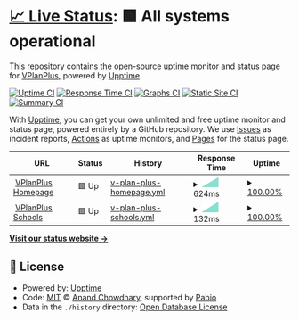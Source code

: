 # [📈 Live Status](https://demo.upptime.js.org): <!--live status--> **🟩 All systems operational**

This repository contains the open-source uptime monitor and status page for [VPlanPlus](https://vpp.jvbabi.es), powered by [Upptime](https://github.com/upptime/upptime).

[![Uptime CI](https://github.com/VPlanPlus-Project/vpp.ID-Upptime/workflows/Uptime%20CI/badge.svg)](https://github.com/VPlanPlus-Project/vpp.ID-Upptime/actions?query=workflow%3A%22Uptime+CI%22)
[![Response Time CI](https://github.com/VPlanPlus-Project/vpp.ID-Upptime/workflows/Response%20Time%20CI/badge.svg)](https://github.com/VPlanPlus-Project/vpp.ID-Upptime/actions?query=workflow%3A%22Response+Time+CI%22)
[![Graphs CI](https://github.com/VPlanPlus-Project/vpp.ID-Upptime/workflows/Graphs%20CI/badge.svg)](https://github.com/VPlanPlus-Project/vpp.ID-Upptime/actions?query=workflow%3A%22Graphs+CI%22)
[![Static Site CI](https://github.com/VPlanPlus-Project/vpp.ID-Upptime/workflows/Static%20Site%20CI/badge.svg)](https://github.com/VPlanPlus-Project/vpp.ID-Upptime/actions?query=workflow%3A%22Static+Site+CI%22)
[![Summary CI](https://github.com/VPlanPlus-Project/vpp.ID-Upptime/workflows/Summary%20CI/badge.svg)](https://github.com/VPlanPlus-Project/vpp.ID-Upptime/actions?query=workflow%3A%22Summary+CI%22)

With [Upptime](https://upptime.js.org), you can get your own unlimited and free uptime monitor and status page, powered entirely by a GitHub repository. We use [Issues](https://github.com/VPlanPlus-Project/vpp.ID-Upptime/issues) as incident reports, [Actions](https://github.com/VPlanPlus-Project/vpp.ID-Upptime/actions) as uptime monitors, and [Pages](https://demo.upptime.js.org) for the status page.

<!--start: status pages-->
<!-- This summary is generated by Upptime (https://github.com/upptime/upptime) -->
<!-- Do not edit this manually, your changes will be overwritten -->
<!-- prettier-ignore -->
| URL | Status | History | Response Time | Uptime |
| --- | ------ | ------- | ------------- | ------ |
| <img alt="" src="https://icons.duckduckgo.com/ip3/vplan.plus.ico" height="13"> [VPlanPlus Homepage](https://vplan.plus) | 🟩 Up | [v-plan-plus-homepage.yml](https://github.com/VPlanPlus-Project/vpp.ID-Upptime/commits/HEAD/history/v-plan-plus-homepage.yml) | <details><summary><img alt="Response time graph" src="./graphs/v-plan-plus-homepage/response-time-week.png" height="20"> 624ms</summary><br><a href="https://VPlanPlus-Project.github.io/vpp.ID-Upptime/history/v-plan-plus-homepage"><img alt="Response time 624" src="https://img.shields.io/endpoint?url=https%3A%2F%2Fraw.githubusercontent.com%2FVPlanPlus-Project%2Fvpp.ID-Upptime%2FHEAD%2Fapi%2Fv-plan-plus-homepage%2Fresponse-time.json"></a><br><a href="https://VPlanPlus-Project.github.io/vpp.ID-Upptime/history/v-plan-plus-homepage"><img alt="24-hour response time 624" src="https://img.shields.io/endpoint?url=https%3A%2F%2Fraw.githubusercontent.com%2FVPlanPlus-Project%2Fvpp.ID-Upptime%2FHEAD%2Fapi%2Fv-plan-plus-homepage%2Fresponse-time-day.json"></a><br><a href="https://VPlanPlus-Project.github.io/vpp.ID-Upptime/history/v-plan-plus-homepage"><img alt="7-day response time 624" src="https://img.shields.io/endpoint?url=https%3A%2F%2Fraw.githubusercontent.com%2FVPlanPlus-Project%2Fvpp.ID-Upptime%2FHEAD%2Fapi%2Fv-plan-plus-homepage%2Fresponse-time-week.json"></a><br><a href="https://VPlanPlus-Project.github.io/vpp.ID-Upptime/history/v-plan-plus-homepage"><img alt="30-day response time 624" src="https://img.shields.io/endpoint?url=https%3A%2F%2Fraw.githubusercontent.com%2FVPlanPlus-Project%2Fvpp.ID-Upptime%2FHEAD%2Fapi%2Fv-plan-plus-homepage%2Fresponse-time-month.json"></a><br><a href="https://VPlanPlus-Project.github.io/vpp.ID-Upptime/history/v-plan-plus-homepage"><img alt="1-year response time 624" src="https://img.shields.io/endpoint?url=https%3A%2F%2Fraw.githubusercontent.com%2FVPlanPlus-Project%2Fvpp.ID-Upptime%2FHEAD%2Fapi%2Fv-plan-plus-homepage%2Fresponse-time-year.json"></a></details> | <details><summary><a href="https://VPlanPlus-Project.github.io/vpp.ID-Upptime/history/v-plan-plus-homepage">100.00%</a></summary><a href="https://VPlanPlus-Project.github.io/vpp.ID-Upptime/history/v-plan-plus-homepage"><img alt="All-time uptime 100.00%" src="https://img.shields.io/endpoint?url=https%3A%2F%2Fraw.githubusercontent.com%2FVPlanPlus-Project%2Fvpp.ID-Upptime%2FHEAD%2Fapi%2Fv-plan-plus-homepage%2Fuptime.json"></a><br><a href="https://VPlanPlus-Project.github.io/vpp.ID-Upptime/history/v-plan-plus-homepage"><img alt="24-hour uptime 100.00%" src="https://img.shields.io/endpoint?url=https%3A%2F%2Fraw.githubusercontent.com%2FVPlanPlus-Project%2Fvpp.ID-Upptime%2FHEAD%2Fapi%2Fv-plan-plus-homepage%2Fuptime-day.json"></a><br><a href="https://VPlanPlus-Project.github.io/vpp.ID-Upptime/history/v-plan-plus-homepage"><img alt="7-day uptime 100.00%" src="https://img.shields.io/endpoint?url=https%3A%2F%2Fraw.githubusercontent.com%2FVPlanPlus-Project%2Fvpp.ID-Upptime%2FHEAD%2Fapi%2Fv-plan-plus-homepage%2Fuptime-week.json"></a><br><a href="https://VPlanPlus-Project.github.io/vpp.ID-Upptime/history/v-plan-plus-homepage"><img alt="30-day uptime 100.00%" src="https://img.shields.io/endpoint?url=https%3A%2F%2Fraw.githubusercontent.com%2FVPlanPlus-Project%2Fvpp.ID-Upptime%2FHEAD%2Fapi%2Fv-plan-plus-homepage%2Fuptime-month.json"></a><br><a href="https://VPlanPlus-Project.github.io/vpp.ID-Upptime/history/v-plan-plus-homepage"><img alt="1-year uptime 100.00%" src="https://img.shields.io/endpoint?url=https%3A%2F%2Fraw.githubusercontent.com%2FVPlanPlus-Project%2Fvpp.ID-Upptime%2FHEAD%2Fapi%2Fv-plan-plus-homepage%2Fuptime-year.json"></a></details>
| <img alt="" src="https://icons.duckduckgo.com/ip3/vplan.plus.ico" height="13"> [VPlanPlus Schools](https://vplan.plus/api/v2/schools) | 🟩 Up | [v-plan-plus-schools.yml](https://github.com/VPlanPlus-Project/vpp.ID-Upptime/commits/HEAD/history/v-plan-plus-schools.yml) | <details><summary><img alt="Response time graph" src="./graphs/v-plan-plus-schools/response-time-week.png" height="20"> 132ms</summary><br><a href="https://VPlanPlus-Project.github.io/vpp.ID-Upptime/history/v-plan-plus-schools"><img alt="Response time 132" src="https://img.shields.io/endpoint?url=https%3A%2F%2Fraw.githubusercontent.com%2FVPlanPlus-Project%2Fvpp.ID-Upptime%2FHEAD%2Fapi%2Fv-plan-plus-schools%2Fresponse-time.json"></a><br><a href="https://VPlanPlus-Project.github.io/vpp.ID-Upptime/history/v-plan-plus-schools"><img alt="24-hour response time 132" src="https://img.shields.io/endpoint?url=https%3A%2F%2Fraw.githubusercontent.com%2FVPlanPlus-Project%2Fvpp.ID-Upptime%2FHEAD%2Fapi%2Fv-plan-plus-schools%2Fresponse-time-day.json"></a><br><a href="https://VPlanPlus-Project.github.io/vpp.ID-Upptime/history/v-plan-plus-schools"><img alt="7-day response time 132" src="https://img.shields.io/endpoint?url=https%3A%2F%2Fraw.githubusercontent.com%2FVPlanPlus-Project%2Fvpp.ID-Upptime%2FHEAD%2Fapi%2Fv-plan-plus-schools%2Fresponse-time-week.json"></a><br><a href="https://VPlanPlus-Project.github.io/vpp.ID-Upptime/history/v-plan-plus-schools"><img alt="30-day response time 132" src="https://img.shields.io/endpoint?url=https%3A%2F%2Fraw.githubusercontent.com%2FVPlanPlus-Project%2Fvpp.ID-Upptime%2FHEAD%2Fapi%2Fv-plan-plus-schools%2Fresponse-time-month.json"></a><br><a href="https://VPlanPlus-Project.github.io/vpp.ID-Upptime/history/v-plan-plus-schools"><img alt="1-year response time 132" src="https://img.shields.io/endpoint?url=https%3A%2F%2Fraw.githubusercontent.com%2FVPlanPlus-Project%2Fvpp.ID-Upptime%2FHEAD%2Fapi%2Fv-plan-plus-schools%2Fresponse-time-year.json"></a></details> | <details><summary><a href="https://VPlanPlus-Project.github.io/vpp.ID-Upptime/history/v-plan-plus-schools">100.00%</a></summary><a href="https://VPlanPlus-Project.github.io/vpp.ID-Upptime/history/v-plan-plus-schools"><img alt="All-time uptime 100.00%" src="https://img.shields.io/endpoint?url=https%3A%2F%2Fraw.githubusercontent.com%2FVPlanPlus-Project%2Fvpp.ID-Upptime%2FHEAD%2Fapi%2Fv-plan-plus-schools%2Fuptime.json"></a><br><a href="https://VPlanPlus-Project.github.io/vpp.ID-Upptime/history/v-plan-plus-schools"><img alt="24-hour uptime 100.00%" src="https://img.shields.io/endpoint?url=https%3A%2F%2Fraw.githubusercontent.com%2FVPlanPlus-Project%2Fvpp.ID-Upptime%2FHEAD%2Fapi%2Fv-plan-plus-schools%2Fuptime-day.json"></a><br><a href="https://VPlanPlus-Project.github.io/vpp.ID-Upptime/history/v-plan-plus-schools"><img alt="7-day uptime 100.00%" src="https://img.shields.io/endpoint?url=https%3A%2F%2Fraw.githubusercontent.com%2FVPlanPlus-Project%2Fvpp.ID-Upptime%2FHEAD%2Fapi%2Fv-plan-plus-schools%2Fuptime-week.json"></a><br><a href="https://VPlanPlus-Project.github.io/vpp.ID-Upptime/history/v-plan-plus-schools"><img alt="30-day uptime 100.00%" src="https://img.shields.io/endpoint?url=https%3A%2F%2Fraw.githubusercontent.com%2FVPlanPlus-Project%2Fvpp.ID-Upptime%2FHEAD%2Fapi%2Fv-plan-plus-schools%2Fuptime-month.json"></a><br><a href="https://VPlanPlus-Project.github.io/vpp.ID-Upptime/history/v-plan-plus-schools"><img alt="1-year uptime 100.00%" src="https://img.shields.io/endpoint?url=https%3A%2F%2Fraw.githubusercontent.com%2FVPlanPlus-Project%2Fvpp.ID-Upptime%2FHEAD%2Fapi%2Fv-plan-plus-schools%2Fuptime-year.json"></a></details>

<!--end: status pages-->

[**Visit our status website →**](https://demo.upptime.js.org)

## 📄 License

- Powered by: [Upptime](https://github.com/upptime/upptime)
- Code: [MIT](./LICENSE) © [Anand Chowdhary](https://anandchowdhary.com), supported by [Pabio](https://pabio.com)
- Data in the `./history` directory: [Open Database License](https://opendatacommons.org/licenses/odbl/1-0/)
